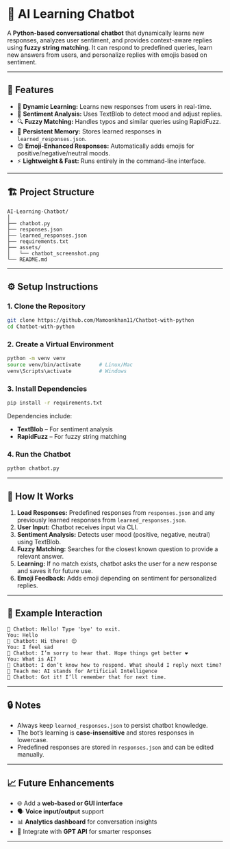 # 🤖 AI Learning Chatbot

A **Python-based conversational chatbot** that dynamically learns new responses, analyzes user sentiment, and provides context-aware replies using **fuzzy string matching**.
It can respond to predefined queries, learn new answers from users, and personalize replies with emojis based on sentiment.

---

## 🧩 Features

* 💬 **Dynamic Learning:** Learns new responses from users in real-time.
* 🧠 **Sentiment Analysis:** Uses TextBlob to detect mood and adjust replies.
* 🔍 **Fuzzy Matching:** Handles typos and similar queries using RapidFuzz.
* 📂 **Persistent Memory:** Stores learned responses in `learned_responses.json`.
* 😊 **Emoji-Enhanced Responses:** Automatically adds emojis for positive/negative/neutral moods.
* ⚡ **Lightweight & Fast:** Runs entirely in the command-line interface.

---

## 🏗️ Project Structure

```
AI-Learning-Chatbot/
│
├── chatbot.py                  
├── responses.json              
├── learned_responses.json      
├── requirements.txt            
├── assets/                     
│   └── chatbot_screenshot.png  
└── README.md                   
```

---

## ⚙️ Setup Instructions

### 1. Clone the Repository

```bash
git clone https://github.com/Mamoonkhan11/Chatbot-with-python
cd Chatbot-with-python
```

### 2. Create a Virtual Environment

```bash
python -m venv venv
source venv/bin/activate      # Linux/Mac
venv\Scripts\activate         # Windows
```

### 3. Install Dependencies

```bash
pip install -r requirements.txt
```

Dependencies include:

* **TextBlob** – For sentiment analysis
* **RapidFuzz** – For fuzzy string matching

### 4. Run the Chatbot

```bash
python chatbot.py
```

---

## 🧠 How It Works

1. **Load Responses:** Predefined responses from `responses.json` and any previously learned responses from `learned_responses.json`.
2. **User Input:** Chatbot receives input via CLI.
3. **Sentiment Analysis:** Detects user mood (positive, negative, neutral) using TextBlob.
4. **Fuzzy Matching:** Searches for the closest known question to provide a relevant answer.
5. **Learning:** If no match exists, chatbot asks the user for a new response and saves it for future use.
6. **Emoji Feedback:** Adds emoji depending on sentiment for personalized replies.

---

## 💬 Example Interaction

```
🤖 Chatbot: Hello! Type 'bye' to exit.
You: Hello
🤖 Chatbot: Hi there! 😊
You: I feel sad
🤖 Chatbot: I’m sorry to hear that. Hope things get better ❤️
You: What is AI?
🤖 Chatbot: I don’t know how to respond. What should I reply next time?
🧠 Teach me: AI stands for Artificial Intelligence
🤖 Chatbot: Got it! I’ll remember that for next time.
```

---

## 🔒 Notes

* Always keep `learned_responses.json` to persist chatbot knowledge.
* The bot’s learning is **case-insensitive** and stores responses in lowercase.
* Predefined responses are stored in `responses.json` and can be edited manually.

---

## 📈 Future Enhancements

* 🌐 Add a **web-based or GUI interface**
* 🗣️ **Voice input/output** support
* 📊 **Analytics dashboard** for conversation insights
* 🤖 Integrate with **GPT API** for smarter responses

---